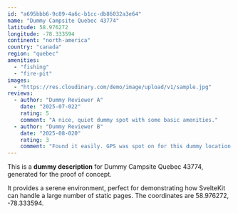 ```yaml
---
id: "a695bbb6-9c89-4a6c-b1cc-db86032a3e64"
name: "Dummy Campsite Quebec 43774"
latitude: 58.976272
longitude: -78.333594
continent: "north-america"
country: "canada"
region: "quebec"
amenities:
  - "fishing"
  - "fire-pit"
images:
  - "https://res.cloudinary.com/demo/image/upload/v1/sample.jpg"
reviews:
  - author: "Dummy Reviewer A"
    date: "2025-07-022"
    rating: 5
    comment: "A nice, quiet dummy spot with some basic amenities."
  - author: "Dummy Reviewer B"
    date: "2025-08-020"
    rating: 3
    comment: "Found it easily. GPS was spot on for this dummy location."
---
```


This is a **dummy description** for Dummy Campsite Quebec 43774, generated for the proof of concept.

It provides a serene environment, perfect for demonstrating how SvelteKit can handle a large number of static pages. The coordinates are 58.976272, -78.333594.
